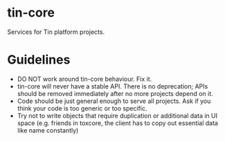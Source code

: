 # tin-core
Services for Tin platform projects.

# Guidelines

- DO NOT work around tin-core behaviour. Fix it.
- tin-core will never have a stable API. There is no deprecation; 
  APIs should be removed immediately after no more projects depend
  on it.
- Code should be just general enough to serve all projects. 
  Ask if you think your code is too generic or too specific.
- Try not to write objects that require duplication or additional
  data in UI space (e.g. friends in toxcore, the client has to
  copy out essential data like name constantly)
